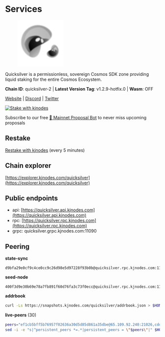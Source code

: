 # Services

<figure><img src="https://raw.githubusercontent.com/kj89/cosmos-images/main/logos/quicksilver.png" width="150" alt=""><figcaption></figcaption></figure>

Quicksilver is a permissionless, sovereign Cosmos SDK zone providing liquid staking for the entire Cosmos Ecosystem.

**Chain ID**: quicksilver-2 | **Latest Version Tag**: v1.2.9-hotfix.0 | **Wasm**: OFF

[Website](https://quicksilver.zone) | [Discord](https://discord.gg/quicksilverprotocol) | [Twitter](https://twitter.com/quicksilverzone)

[![Stake with kjnodes](https://i.ibb.co/cr44Q8j/button-stake-with-kjnodes.png)](https://restake.app/quicksilver/quickvaloper1fqfgpwdngmmay6ah7mg9y4k7ayykpzu6l3ht2m)

Subscribe to our free [🤖 Mainnet Proposal Bot](https://t.me/kjnodes_proposal_bot) to never miss upcoming proposals

## Restake

[Restake with kjnodes](https://restake.app/quicksilver/quickvaloper1fqfgpwdngmmay6ah7mg9y4k7ayykpzu6l3ht2m) (every 5 minutes)
## Chain explorer
[https://explorer.kjnodes.com/quicksilver](https://explorer.kjnodes.com/quicksilver)

## Public endpoints

* api: [https://quicksilver.api.kjnodes.com](https://quicksilver.api.kjnodes.com)
* rpc: [https://quicksilver.rpc.kjnodes.com](https://quicksilver.rpc.kjnodes.com)
* grpc: quicksilver.grpc.kjnodes.com:11090

## Peering

**state-sync**

```text
d9bfa29e0cf9c4ce0cc9c26d98e5d97228f93b0b@quicksilver.rpc.kjnodes.com:11656
```

**seed-node**

```text
400f3d9e30b69e78a7fb891f60d76fa3c73f0ecc@quicksilver.rpc.kjnodes.com:11659
```

**addrbook**
```bash
curl -Ls https://snapshots.kjnodes.com/quicksilver/addrbook.json > $HOME/.quicksilverd/config/addrbook.json
```

**live-peers** (30)
```bash
peers="ef1cb5bff5b76957f02636a30d5d85d861a35dbe@65.109.92.240:21026,cdd8e0e425f107d249389a5e4cea3494185d4a3a@193.70.45.106:11156,c764a288f1d36e7ca2c953378bb4fd6a0eed4091@141.95.65.73:11156,ec076ff33f2986d064b78602e2ccd2c925bf761e@161.97.82.203:26256,ff2055b198685f619897058a26776b9d1b73dc3c@178.63.184.129:26656,1b569bf57da79df4f85d207a161a97626988af76@65.109.92.241:20026,3308d9078fcca016fbd8dc8f3b19666326f41a6f@138.201.121.185:26672,3bd708547317e9efd8d63d8a51c5bc32d11f4840@138.201.32.103:26056,602700ce2ed57b2176514ec2ecbda079caa7a536@178.170.40.28:15620,d36921a835076f6d87889793eb05a83099617221@202.61.240.122:26666,185f80586290dcd53db67ebc2da1e146e291bcd6@148.251.13.186:11156,e3dd956ac4081ba42ae3d038edd6d80ddf092751@198.199.90.99:26656,e726816f42831689eab9378d5d577f1d06d25716@176.9.188.21:26656,0de3ea135f09f6fcbe8ab75208ef9ca2e4b13d89@80.64.208.149:26656,28ebd43e8c888ed069165fa035e101ae6fd7955e@139.162.191.246:26656,c3ec2daba16e457ca5117079f34ff49e99e7572d@65.109.94.221:35656,03b3e3093b6cd33fba9f00cea6c2a560f89c61d6@195.14.6.2:26656,225a08945298003a397eb6a51854525948fd9a5b@162.55.245.149:2010,443ad7c991b2915b620673b10206c92e2b4040e0@173.67.177.120:26656,d11e03ee30496ef827383d5dcbbc55e7b3171189@35.240.184.52:26656,d9bfa29e0cf9c4ce0cc9c26d98e5d97228f93b0b@65.109.88.38:11656,c8b01e6700d048b1aae34d76f5c56511b2a90ab1@57.128.133.24:26656,cbc2c7a7cd39750abee0dcd5dd2832feddbde20e@50.21.173.76:26656,625eeb91fcc6242798f53426540825e5b37c7670@185.144.99.16:36656,ebafaa0d0087ecfc785b095d6a91a67a12eecd80@5.9.100.25:26656,0865ef3e5a613f75f17a0092bd47e71d8c171124@51.222.44.116:15656,d057145a457f3e3565926d3b385acd366f117d18@65.109.52.178:26656,e64a4e480a2971c339fa06a58293e8e060082ad5@185.16.36.134:26656,0dfdec8a3bba26ad4258d3fd67a8468c10c3109c@195.114.30.92:11656,ce593f9bffc471ba4b980a435a3e2f8eaa5b464e@34.107.62.213:26656"
sed -i -e "s|^persistent_peers *=.*|persistent_peers = \"$peers\"|" $HOME/.quicksilverd/config/config.toml
```
